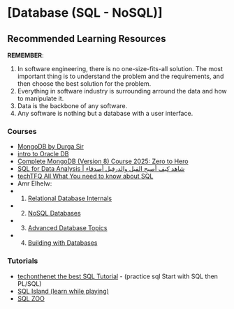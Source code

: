 # [Database (SQL - NoSQL)]

## Recommended Learning Resources

**REMEMBER**: 
1. In software engineering, there is no one-size-fits-all solution. The most important thing is to understand the problem and the requirements, and then choose the best solution for the problem.
2. Everything in software industry is surrounding arround the data and how to manipulate it.
3. Data is the backbone of any software. 
4. Any software is nothing but a database with a user interface.

### Courses
- [MongoDB by Durga Sir](https://www.youtube.com/playlist?list=PLXHLAo6ZUDp2wtoN5HhFUwxUJcilJneIQ)
- [intro to Oracle DB](https://www.youtube.com/playlist?list=PLXHLAo6ZUDp2ILnJr0YNblRcD8Zmt_H0i)
- [Complete MongoDB (Version 8) Course 2025: Zero to Hero](https://www.youtube.com/playlist?list=PL1BztTYDF-QPwd9Qg-nxQk1UYtorhzXLc)
- [SQL for Data Analysis | شاهد كيف أصبح الفيل والدرفيل أصدقاء](https://www.youtube.com/watch?v=kb-_GbpH3sQ)
- [techTFQ All What You need to know about SQL](https://www.youtube.com/@techTFQ/playlists)
- Amr Elhelw:
- 1. [Relational Database Internals](https://www.youtube.com/playlist?list=PLE8kQVoC67PzGwMMsSk3C8MvfAqcYjusF)
- 2. [NoSQL Databases](https://www.youtube.com/playlist?list=PLE8kQVoC67PwDlBRwm2QrKk5Go7p_zHPL)
- 3. [Advanced Database Topics](https://www.youtube.com/playlist?list=PLE8kQVoC67PzNdFSsYm-af0j8qeV8l2fW)
- 4. [Building with Databases](https://www.youtube.com/playlist?list=PLE8kQVoC67Py5LnCUHp_wp2uzbaBZWSmx)

### Tutorials
- [techonthenet the best SQL Tutorial](https://www.techonthenet.com/sql/index.php) - (practice sql Start with SQL then PL/SQL)
- [SQL Island (learn while playing)](https://sql-island.informatik.uni-kl.de/)
- [SQL ZOO](https://sqlzoo.net/wiki/SQL_Tutorial)
